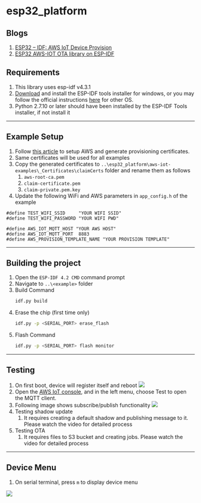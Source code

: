 # esp32_platform

## Blogs
1. [ESP32 – IDF: AWS IoT Device Provision](https://buildstorm.com/blog/esp32-idf-aws-iot-device-provision/)
2. [ESP32 AWS-IOT OTA library on ESP-IDF](https://buildstorm.com/blog/esp32-aws-iot-ota-library-on-esp-idf/)

## Requirements

1. This library uses esp-idf v4.3.1 
2. [Download](https://dl.espressif.com/dl/esp-idf-tools-setup-online-2.9.exe?) and install the ESP-IDF tools installer for windows, or you may follow the official instructions [here](https://docs.espressif.com/projects/esp-idf/en/v4.2/get-started-cmake/index.html#setting-up-development-environment) for other OS.
3. Python 2.7.10 or later should have been installed by the ESP-IDF Tools installer, if not install it

---

## Example Setup
1. Follow [this article](https://buildstorm.com/blog/aws_iot_provision_by_claim/) to setup AWS and generate provisioning certificates.
2. Same certificates will be used for all examples
3. Copy the generated certificates to `..\esp32_platform\aws-iot-examples\_Certificates\claimCerts` folder and rename them as follows
   1. `aws-root-ca.pem` 
   2. `claim-certificate.pem` 
   3. `claim-private.pem.key` 
4. Update the following WiFi and AWS parameters in `app_config.h` of the example

```
#define TEST_WIFI_SSID     "YOUR WIFI SSID"
#define TEST_WIFI_PASSWORD "YOUR WIFI PWD"

#define AWS_IOT_MQTT_HOST "YOUR AWS HOST"
#define AWS_IOT_MQTT_PORT  8883
#define AWS_PROVISION_TEMPLATE_NAME "YOUR PROVISION TEMPLATE"
```

---

## Building the project

1. Open the `ESP-IDF 4.2 CMD` command prompt
2. Navigate to `..\<example>` folder
3. Build Command
    ```sh
    idf.py build
    ```
4. Erase the chip (first time only)
    ```sh
    idf.py -p <SERIAL_PORT> erase_flash
    ```
5. Flash Command
    ```sh
    idf.py -p <SERIAL_PORT> flash monitor
    ```

---

## Testing
1. On first boot, device will register itself and reboot ![](testingResultImage\firstBoot.png)
2. Open the [AWS IoT console](https://console.aws.amazon.com/iot/home), and in the left menu, choose Test to open the MQTT client.
3. Following image shows subscribe/publish functionality
![](testingResultImage/mqttPubSub.png)
5. Testing shadow update
   1. It requires creating a default shadow and publishing message to it. Please watch the video for detailed process
6. Testing OTA
   1. It requires files to S3 bucket and creating jobs. Please watch the video for detailed process

---

## Device Menu
1. On serial terminal, press `m` to display device menu 

![](testingResultImage/deviceMenu.png)

